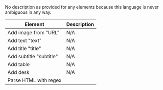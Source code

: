No description as provided for any elements because this language is never ambiguous in any way. 


|          Element          | Description |
|---------------------------|-------------|
| Add image from "URL"      |     N/A     |
| Add text "text"           |     N/A     |
| Add title "title"         |     N/A     |
| Add subtitle "subtitle"   |     N/A     |
| Add table                 |     N/A     |
| Add desk                  |     N/A     |
| Parse HTML with regex     |             |
